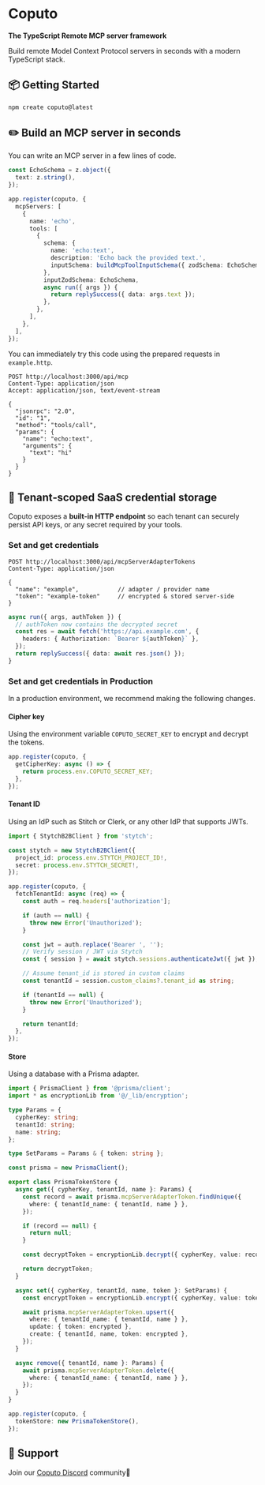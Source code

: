 # Coputo

**The TypeScript Remote MCP server framework**

Build remote Model Context Protocol servers in seconds with a modern TypeScript stack.

## 📦 Getting Started

```bash
npm create coputo@latest
```

## ✏️ Build an MCP server in seconds

You can write an MCP server in a few lines of code.

```ts
const EchoSchema = z.object({
  text: z.string(),
});

app.register(coputo, {
  mcpServers: [
    {
      name: 'echo',
      tools: [
        {
          schema: {
            name: 'echo:text',
            description: 'Echo back the provided text.',
            inputSchema: buildMcpToolInputSchema({ zodSchema: EchoSchema }),
          },
          inputZodSchema: EchoSchema,
          async run({ args }) {
            return replySuccess({ data: args.text });
          },
        },
      ],
    },
  ],
});
```

You can immediately try this code using the prepared requests in `example.http`.

```http
POST http://localhost:3000/api/mcp
Content-Type: application/json
Accept: application/json, text/event-stream

{
  "jsonrpc": "2.0",
  "id": "1",
  "method": "tools/call",
  "params": {
    "name": "echo:text",
    "arguments": {
      "text": "hi"
    }
  }
}
```

## 🔐 Tenant‑scoped SaaS credential storage

Coputo exposes a **built‑in HTTP endpoint** so each tenant can securely persist API keys, or any secret required by your tools.

### Set and get credentials

```http
POST http://localhost:3000/api/mcpServerAdapterTokens
Content-Type: application/json

{
  "name": "example",           // adapter / provider name
  "token": "example-token"     // encrypted & stored server‑side
}
```

```ts
async run({ args, authToken }) {
  // authToken now contains the decrypted secret
  const res = await fetch('https://api.example.com', {
    headers: { Authorization: `Bearer ${authToken}` },
  });
  return replySuccess({ data: await res.json() });
}
```

### Set and get credentials in Production

In a production environment, we recommend making the following changes.

#### Cipher key

Using the environment variable `COPUTO_SECRET_KEY` to encrypt and decrypt the tokens.

```ts
app.register(coputo, {
  getCipherKey: async () => {
    return process.env.COPUTO_SECRET_KEY;
  },
});
```

#### Tenant ID

Using an IdP such as Stitch or Clerk, or any other IdP that supports JWTs.

```ts
import { StytchB2BClient } from 'stytch';

const stytch = new StytchB2BClient({
  project_id: process.env.STYTCH_PROJECT_ID!,
  secret: process.env.STYTCH_SECRET!,
});

app.register(coputo, {
  fetchTenantId: async (req) => {
    const auth = req.headers['authorization'];

    if (auth == null) {
      throw new Error('Unauthorized');
    }

    const jwt = auth.replace('Bearer ', '');
    // Verify session / JWT via Stytch
    const { session } = await stytch.sessions.authenticateJwt({ jwt });

    // Assume tenant_id is stored in custom claims
    const tenantId = session.custom_claims?.tenant_id as string;

    if (tenantId == null) {
      throw new Error('Unauthorized');
    }

    return tenantId;
  },
});
```

#### Store

Using a database with a Prisma adapter.

```ts
import { PrismaClient } from '@prisma/client';
import * as encryptionLib from '@/_lib/encryption';

type Params = {
  cypherKey: string;
  tenantId: string;
  name: string;
};

type SetParams = Params & { token: string };

const prisma = new PrismaClient();

export class PrismaTokenStore {
  async get({ cypherKey, tenantId, name }: Params) {
    const record = await prisma.mcpServerAdapterToken.findUnique({
      where: { tenantId_name: { tenantId, name } },
    });

    if (record == null) {
      return null;
    }

    const decryptToken = encryptionLib.decrypt({ cypherKey, value: record.token });

    return decryptToken;
  }

  async set({ cypherKey, tenantId, name, token }: SetParams) {
    const encryptToken = encryptionLib.encrypt({ cypherKey, value: token });

    await prisma.mcpServerAdapterToken.upsert({
      where: { tenantId_name: { tenantId, name } },
      update: { token: encrypted },
      create: { tenantId, name, token: encrypted },
    });
  }

  async remove({ tenantId, name }: Params) {
    await prisma.mcpServerAdapterToken.delete({
      where: { tenantId_name: { tenantId, name } },
    });
  }
}

app.register(coputo, {
  tokenStore: new PrismaTokenStore(),
});
```

## 💬 Support

Join our [Coputo Discord](https://discord.gg/EWS2k7zy) community🙌
